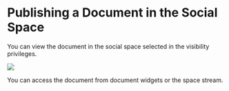 # Publishing a Document in the Social Space

You can view the document in the social space selected in the visibility privileges.

![](https://dac-docs.s3-us-west-1.amazonaws.com/1.MatildaJakeJalapeno/12.Document/11.png)

You can access the document from document widgets or the space stream.

